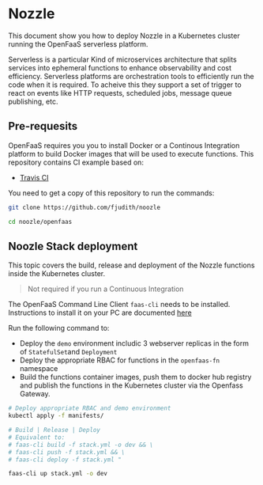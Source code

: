 # Nozzle

This document show you how to deploy Nozzle in a Kubernetes cluster running the OpenFaaS serverless platform.

Serverless is a particular Kind of microservices architecture that splits services into ephemeral functions to enhance observability and cost efficiency.
Serverless platforms are orchestration tools to efficiently run the code when it is required. To acheive this they support a set of trigger to react on events like HTTP requests, scheduled jobs, message queue publishing, etc.


## Pre-requesits

OpenFaaS requires you you to install Docker or a Continous Integration platform to build Docker images that will be used to execute functions.
This repository contains CI example based on:

* [Travis CI](https://travis-ci.org)

You need to get a copy of this repository to run the commands:

```bash
git clone https://github.com/fjudith/noozle

cd noozle/openfaas
```

## Noozle Stack deployment

This topic covers the build, release and deployment of the Nozzle functions inside the Kubernetes cluster.

> Not required if you run a Continuous Integration

The OpenFaaS Command Line Client `faas-cli` needs to be installed.
Instructions to install it on your PC are documented [here](https://docs.openfaas.com/cli/install/)

Run the following command to:

* Deploy the `demo` environment includic 3 webserver replicas in the form of `StatefulSet`and `Deployment`
* Deploy the appropriate RBAC for functions in the `openfaas-fn` namespace
* Build the functions container images, push them to docker hub registry and publish the functions in the Kubernetes cluster via the Openfass Gateway.

```bash
# Deploy appropriate RBAC and demo environment
kubectl apply -f manifests/

# Build | Release | Deploy
# Equivalent to:
# faas-cli build -f stack.yml -o dev && \
# faas-cli push -f stack.yml && \
# faas-cli deploy -f stack.yml "

faas-cli up stack.yml -o dev
```
